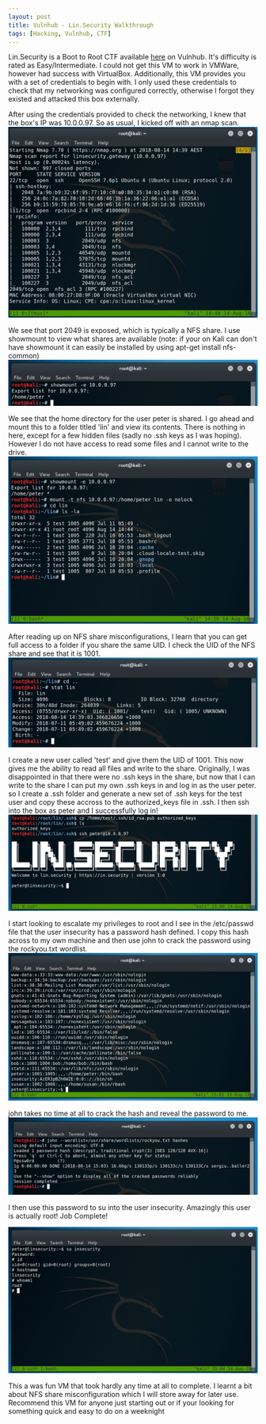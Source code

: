 ```yaml
---
layout: post
title: Vulnhub - Lin.Security Walkthrough
tags: [Hacking, Vulnhub, CTF]
---
```

Lin.Security is a Boot to Root CTF available [here](https://www.vulnhub.com/entry/linsecurity-1,244/) on Vulnhub. It's difficulty is rated as Easy/Intermediate. I could not get this VM to work in VMWare, however had success with VirtualBox. Additionally, this VM provides you with a set of credentials to begin with. I only used these credentials to check that my networking was configured correctly, otherwise I forgot they existed and attacked this box externally.

After using the credentials provided to check the networking, I knew that the box's IP was 10.0.0.97. So as usual, I kicked off with an nmap scan.
![](/img/lin/nmap.png)

We see that port 2049 is exposed, which is typically a NFS share. I use showmount to view what shares are available (note: if your on Kali can don't have showmount it can easily be installed by using apt-get install nfs-common)
![](/img/lin/showmount.png)

We see that the home directory for the user peter is shared. I go ahead and mount this to a folder titled 'lin' and view its contents. There is nothing in here, except for a few hidden files (sadly no .ssh keys as I was hoping). However I do not have access to read some files and I cannot write to the drive.
![](/img/lin/mount.png)

After reading up on NFS share misconfigurations, I learn that you can get full access to a folder if you share the same UID. I check the UID of the NFS share and see that it is 1001.
![](/img/lin/permissions.png)

I create a new user called 'test' and give them the UID of 1001. This now gives me the ability to read all files and write to the share. Originally, I was disappointed in that there were no .ssh keys in the share, but now that I can write to the share I can put my own .ssh keys in and log in as the user peter. so I create a .ssh folder and generate a new set of .ssh keys for the test user and copy these accross to the authorized_keys file in .ssh. I then ssh into the box as peter and I successfully log in!
![](/img/lin/sshkeys.png)

I start looking to escalate my privileges to root and I see in the /etc/passwd file that the user insecurity has a password hash defined. I copy this hash across to my own machine and then use john to crack the password using the rockyou.txt wordlist.
![](/img/lin/passwd.png)

john takes no time at all to crack the hash and reveal the password to me.
![](/img/lin/password.png)

I then use this password to su into the user insecurity. Amazingly this user is actually root! Job Complete!

![](/img/lin/root.png)

This a was fun VM that took hardly any time at all to complete. I learnt a bit about NFS share misconfiguration which I will store away for later use. Recommend this VM for anyone just starting out or if your looking for something quick and easy to do on a weeknight


